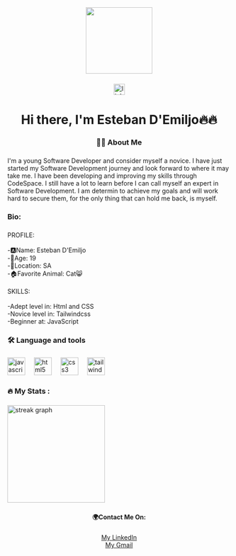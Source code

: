 <div align="center">
  <img height="150" src="https://media.giphy.com/media/M9gbBd9nbDrOTu1Mqx/giphy.gif"  />
</div>

###

<div align="center">
  <img src="https://img.shields.io/static/v1?message=LinkedIn&logo=linkedin&label=&color=0077B5&logoColor=white&labelColor=&style=for-the-badge" height="25" alt="linkedin logo"  />
</div>

###

<h1 align="center">Hi there, I'm Esteban D'Emiljo🔥🔥</h1>

###

<h3 align="center">👩‍💻  About Me</h3>

###

<p align="left">I'm a young Software Developer and consider myself a novice. I have just started my Software Development journey and look forward to where it may take me. I have been developing  and improving my skills through CodeSpace. I still have a lot to learn before I can call myself an expert in Software Development. I am determin to achieve my goals and will work hard to secure them, for the only thing that can hold me back, is myself.</p>

###

<h3 align="left">Bio:</h3>

###

<p align="left">PROFILE:<br><br>-🅰️Name: Esteban D'Emiljo<br>-🎂Age: 19<br>-📌Location: SA<br>-🏠Favorite Animal: Cat😸<br><br>SKILLS:<br><br>-Adept level in: Html and CSS<br>-Novice level in: Tailwindcss<br>-Beginner at: JavaScript</p>

###

<h3 align="left">🛠 Language and tools</h3>

###

<div align="left">
  <img src="https://cdn.jsdelivr.net/gh/devicons/devicon/icons/javascript/javascript-original.svg" height="40" alt="javascript logo"  />
  <img width="12" />
  <img src="https://cdn.jsdelivr.net/gh/devicons/devicon/icons/html5/html5-original.svg" height="40" alt="html5 logo"  />
  <img width="12" />
  <img src="https://cdn.jsdelivr.net/gh/devicons/devicon/icons/css3/css3-original.svg" height="40" alt="css3 logo"  />
  <img width="12" />
  <img src="https://cdn.jsdelivr.net/gh/devicons/devicon/icons/tailwindcss/tailwindcss-original-wordmark.svg" height="40" alt="tailwindcss logo"  />
</div>

###

<h3 align="left">🔥   My Stats :</h3>

###

<div align="left">
  <img src="https://github-readme-stats.vercel.app/api?username=EstebanDiaz43&show_icons=true&theme=radical" height="220" alt="streak graph"  />
</div>

###

<h4 align="center">🌍Contact Me On:</h4>

###

<p align="center"><a href="www.linkedin.com/in/esteban-demiljo-b91ba2351">My LinkedIn </a> <br><a href="esteban.demiljo@gmail.com">My Gmail</a></p>

###
